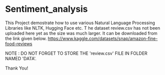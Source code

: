 ﻿# Sentiment_analysis
 This Project demostrate how to use various Natural Language Processing Libraries like NLTK, Hugging Face etc.
 T
 he dataset review.csv has not been uploaded here yet as the size was much larger. It can be downloaded from the link given below.
 https://www.kaggle.com/datasets/snap/amazon-fine-food-reviews
 
 NOTE : DO NOT FORGET TO STORE THE 'review.csv' FILE IN FOLDER NAMED 'DATA'.
 
 Thank You!
